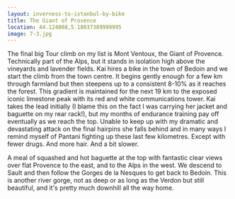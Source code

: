 ```yaml
---
layout: inverness-to-istanbul-by-bike
title: The Giant of Provence
location: 44.124008,5.18037389999995
image: 7-3.jpg
---
```

The final big Tour climb on my list is Mont Ventoux, the Giant of Provence. Technically part of the Alps, but it stands in isolation high above the vineyards and lavender fields. Kai hires a bike in the town of Bedoin and we start the climb from the town centre. It begins gently enough for a few km through farmland but then steepens up to a consistent 8-10% as it reaches the forest. This gradient is maintained for the next 19 km to the exposed iconic limestone peak with its red and white communications tower. Kai takes the lead initially (I blame this on the fact I was carrying her jacket and baguette on my rear rack!), but my months of endurance training pay off eventually as we reach the top. Unable to keep up with my dramatic and devastating attack on the final hairpins she falls behind and in many ways I remind myself of Pantani fighting up these last few kilometres. Except with fewer drugs. And more hair. And a bit slower.

A meal of squashed and hot baguette at the top with fantastic clear views over flat Provence to the east, and to the Alps in the west. We descend to Sault and then follow the Gorges de la Nesques to get back to Bedoin. This is another river gorge, not as deep or as long as the Verdon but still beautiful, and it's pretty much downhill all the way home.

